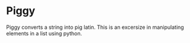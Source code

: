 # Piggy
Piggy converts a string into pig latin.
This is an excersize in manipulating elements in a list using python.
